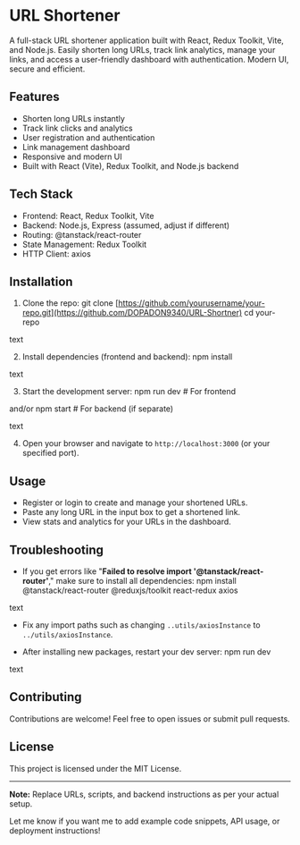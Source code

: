 # URL Shortener

A full-stack URL shortener application built with React, Redux Toolkit, Vite, and Node.js. Easily shorten long URLs, track link analytics, manage your links, and access a user-friendly dashboard with authentication. Modern UI, secure and efficient.

## Features

- Shorten long URLs instantly  
- Track link clicks and analytics  
- User registration and authentication  
- Link management dashboard  
- Responsive and modern UI  
- Built with React (Vite), Redux Toolkit, and Node.js backend  

## Tech Stack

- Frontend: React, Redux Toolkit, Vite  
- Backend: Node.js, Express (assumed, adjust if different)  
- Routing: @tanstack/react-router  
- State Management: Redux Toolkit  
- HTTP Client: axios  

## Installation

1. Clone the repo:
git clone [https://github.com/yourusername/your-repo.git](https://github.com/DOPADON9340/URL-Shortner)
cd your-repo

text

2. Install dependencies (frontend and backend):
npm install

text

3. Start the development server:
npm run dev # For frontend

and/or
npm start # For backend (if separate)

text

4. Open your browser and navigate to `http://localhost:3000` (or your specified port).

## Usage

- Register or login to create and manage your shortened URLs.  
- Paste any long URL in the input box to get a shortened link.  
- View stats and analytics for your URLs in the dashboard.

## Troubleshooting

- If you get errors like "**Failed to resolve import '@tanstack/react-router'**," make sure to install all dependencies:
npm install @tanstack/react-router @reduxjs/toolkit react-redux axios

text
- Fix any import paths such as changing `..utils/axiosInstance` to `../utils/axiosInstance`.

- After installing new packages, restart your dev server:
npm run dev

text

## Contributing

Contributions are welcome! Feel free to open issues or submit pull requests.

## License

This project is licensed under the MIT License.


---
**Note:** Replace URLs, scripts, and backend instructions as per your actual setup.

Let me know if you want me to add example code snippets, API usage, or deployment instructions!
